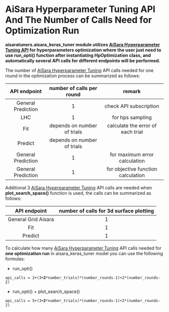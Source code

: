 # **AiSara Hyperparameter Tuning API And The Number of Calls Need for Optimization Run**

**aisaratuners.aisara_keras_tuner module utilizes [AiSara Hyperparameter Tuning API](https://rapidapi.com/aisara-technology-aisara-technology-default/api/aisara-hyperparameter-tuning) for hyperparameters optimization where the user just need to use **run_opti()** function after instantiating HpOptimization class, and automatically several API calls for different endpoints will be performed.**

The number of [AiSara Hyperparameter Tuning](https://rapidapi.com/aisara-technology-aisara-technology-default/api/aisara-hyperparameter-tuning) API calls needed for one round in the optimization process can be summarized as follows:

| API endpoint |      number of calls per round     |  remark |
|:----------:|:-------------:|:------:|
| General Prediction |  1 | check API subscription |
| LHC |    1   |   for hps sampling  |
| Fit | depends on number of trials  | calculate the error of each trial |
| Predict | depends on number of trials  | |  calculate the error of each trial |
| General Prediction | 1  |  for maximum error calculation |
| General Prediction | 1  |  for objective function calculation |

Additional 3 [AiSara Hyperparameter Tuning](https://rapidapi.com/aisara-technology-aisara-technology-default/api/aisara-hyperparameter-tuning) API calls are needed when **plot_search_space()** function is used, the calls can be summarized as follows:

| API endpoint |      number of calls for 3d surface plotting    |
|:----------:|:-------------:|
| General Grid Aisara  |  1 | 
| Fit  |  1 |
| Predict  |  1 |

To calculate how many [AiSara Hyperparameter Tuning](https://rapidapi.com/aisara-technology-aisara-technology-default/api/aisara-hyperparameter-tuning) API calls needed for **one optimization run** in aisara_keras_tuner model you can use the following formulas:

* run_opti()

`api_calls = 2+(3+𝟐*number_trials)*(number_rounds-1)+2*(number_rounds-2)`

* run_opti() + plot_search_space()

`api_calls = 5+(3+𝟐*number_trials)*(number_rounds-1)+2*(number_rounds-2)`


